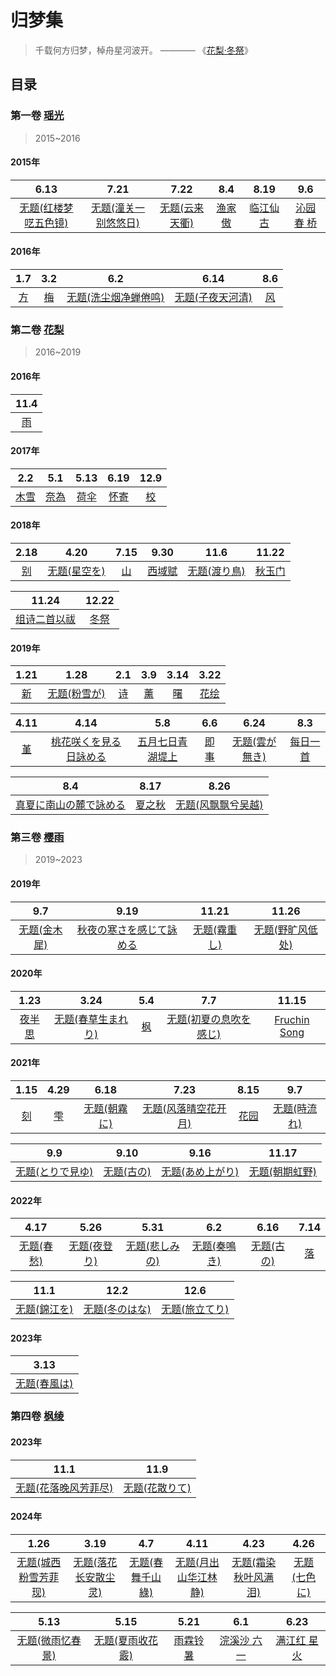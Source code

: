 # 归梦集
> 千载何方归梦，棹舟星河波开。 ———— 《[花梨·冬祭](花梨.md#冬祭)》

## 目录

### 第一卷 [瑶光](瑶光.md)
> 2015~2016

#### 2015年
|  6.13  |  7.21  |  7.22  |  8.4  |  8.19  |  9.6  |
| :---: | :---: | :---: | :---: | :---: | :---: |
|  [无题(红楼梦呓五色镜)](瑶光.md#无题红楼梦呓五色镜)  |  [无题(潼关一别悠悠日)](瑶光.md#无题潼关一别悠悠日)  |  [无题(云来天衢)](瑶光.md#无题云来天衢)  |  [渔家傲](瑶光.md#渔家傲)  |  [临江仙 古](瑶光.md#临江仙-古)  |  [沁园春 桥](瑶光.md#沁园春-桥)  |

#### 2016年
|  1.7  |  3.2  |  6.2  |  6.14  |  8.6  |
| :---: | :---: | :---: | :---: | :---: |
|  [方](瑶光.md#方)  |  [梅](瑶光.md#梅)  |  [无题(洗尘烟净蝉倦鸣)](瑶光.md#无题洗尘烟净蝉倦鸣)  |  [无题(子夜天河清)](瑶光.md#无题子夜天河清)  |  [风](瑶光.md#风)  |

### 第二卷 [花梨](花梨.md)
> 2016~2019

#### 2016年
|  11.4  |
| :---: |
|  [雨](花梨.md#雨)  |

#### 2017年

|  2.2  |  5.1  |  5.13  |  6.19  |  12.9  |
| :---: | :---: | :---: | :---: | :---: |
|  [木雪](花梨.md#木雪)  |  [奈為](花梨.md#奈為)  |  [荷伞](花梨.md#荷伞)  |  [怀寄](花梨.md#怀寄)  |  [校](花梨.md#校)  |

#### 2018年

|  2.18  |  4.20  |  7.15  |  9.30  |  11.6  |  11.22  |
| :---: | :---: | :---: | :---: | :---: | :---: |
|  [别](花梨.md#别)  |  [无题(星空を)](花梨.md#无题星空を)  |  [山](花梨.md#山)  |  [西域赋](花梨.md#西域赋)  |  [无题(渡り鳥)](花梨.md#无题渡り鳥)  |  [秋玉门](花梨.md#秋玉门)  |

|  11.24  |  12.22  |
| :---: | :---: |
|  [组诗二首以祓](花梨.md#组诗二首以祓)  |  [冬祭](花梨.md#冬祭)  |

#### 2019年

|  1.21  |  1.28  |  2.1  |  3.9  |  3.14  |  3.22  |
| :---: | :---: | :---: | :---: | :---: | :---: |
|  [新](花梨.md#新)  |  [无题(粉雪が)](花梨.md#无题粉雪が)  |  [诗](花梨.md#诗)  |  [薰](花梨.md#薰)  |  [曙](花梨.md#曙)  |  [花绘](花梨.md#花绘)  |

|  4.11  |  4.14  |  5.8  |  6.6  |  6.24  |  8.3  |
| :---: | :---: | :---: | :---: | :---: | :---: |
|  [堇](花梨.md#堇)  |  [桃花咲くを見る日詠める](花梨.md#桃花咲くを見る日詠める)  |  [五月七日青湖堤上](花梨.md#五月七日青湖堤上)  |  [即事](花梨.md#即事)  |  [无题(雲が無き)](花梨.md#无题雲が無き)  |  [每日一首](花梨.md#每日一首)  |

|  8.4  |  8.17  |  8.26  |
| :---: | :---: | :---: |
|  [真夏に南山の麓で詠める](花梨.md#真夏に南山の麓で詠める)  |  [夏之秋](花梨.md#夏之秋)  |  [无题(风飘飘兮吴越)](花梨.md#无题风飘飘兮吴越)  |

### 第三卷 [樱雨](樱雨.md)
> 2019~2023

#### 2019年

|  9.7  |  9.19  |  11.21  |  11.26  |
| :---: | :---: | :---: | :---: |
|  [无题(金木犀)](樱雨.md#无题金木犀)  |  [秋夜の寒さを感じて詠める](樱雨.md#秋夜の寒さを感じて詠める)  |  [无题(霧重し)](樱雨.md#无题霧重し)  |  [无题(野旷风低处)](樱雨.md#无题野旷风低处)  |

#### 2020年

|  1.23  |  3.24  |  5.4  |  7.7  |  11.15  |
| :---: | :---: | :---: | :---: | :---: |
|  [夜半思](樱雨.md#夜半思)  |  [无题(春草生まれり)](樱雨.md#无题春草生まれり)  |  [枫](樱雨.md#枫)  |  [无题(初夏の息吹を感じ)](樱雨.md#无题初夏の息吹を感じ)  |  [Fruchin Song](樱雨.md#fruchin-song)  |

#### 2021年

|  1.15  |  4.29  |  6.18  |  7.23  |  8.15  |  9.7  |
| :---: | :---: | :---: | :---: | :---: | :---: |
|  [刻](樱雨.md#刻)  |  [雫](樱雨.md#雫)  |  [无题(朝霧に)](樱雨.md#无题朝霧に)  |  [无题(风落晴空花开月)](樱雨.md#无题风落晴空花开月)  |  [花园](樱雨.md#花园)  |  [无题(時流れ)](樱雨.md#无题時流れ)  |

|  9.9  |  9.10  |  9.16  |  11.17  |
| :---: | :---: | :---: | :---: |
|  [无题(とりで見ゆ)](樱雨.md#无题とりで見ゆ)  |  [无题(古の)](樱雨.md#无题古の)  |  [无题(あめ上がり)](樱雨.md#无题あめ上がり)  |  [无题(朝期虹野)](樱雨.md#无题朝期虹野)  |

#### 2022年

|  4.17  |  5.26  |  5.31  |  6.2  |  6.16  |  7.14  |
| :---: | :---: | :---: | :---: | :---: | :---: |
|  [无题(春愁)](樱雨.md#无题春愁)  |  [无题(夜登り)](樱雨.md#无题夜登り)  |  [无题(悲しみの)](樱雨.md#无题悲しみの)  |  [无题(奏鳴き)](樱雨.md#无题奏鳴き)  |  [无题(古の)](樱雨.md#无题古の-1)  |  [落](樱雨.md#落)  |

|  11.1  |  12.2  |  12.6  |
| :---: | :---: | :---: |
|  [无题(錦江を)](樱雨.md#无题錦江を)  |  [无题(冬のはな)](樱雨.md#无题冬のはな)  |  [无题(旅立てり)](樱雨.md#无题旅立てり)  |

#### 2023年

|  3.13  |
| :---: |
|  [无题(春風は)](樱雨.md#无题春風は)  |

### 第四卷 [枫绫](枫绫.md)

#### 2023年

|  11.1  |  11.9  |
| :---: | :---: |
|  [无题(花落晚风芳菲尽)](枫绫.md#无题花落晚风芳菲尽)  |  [无题(花散りて)](枫绫.md#无题花散りて)  |

#### 2024年

|  1.26  |  3.19  |  4.7  |  4.11  |  4.23  |  4.26  |
| :---: | :---: | :---: | :---: | :---: | :---: |
|  [无题(城西粉雪芳菲现)](枫绫.md#无题城西粉雪芳菲现)  |  [无题(落花长安散尘灵)](枫绫.md#无题落花长安散尘灵)  |  [无题(春舞千山綠)](枫绫.md#无题春舞千山綠)  |  [无题(月出山华江林静)](枫绫.md#无题月出山华江林静)  |  [无题(霜染秋叶风满泪)](枫绫.md#无题霜染秋叶风满泪)  |  [无题(七色に)](枫绫.md#无题七色に)  |

|  5.13  |  5.15  |  5.21  |  6.1  |  6.23  |
| :---: | :---: | :---: | :---: | :---: |
|  [无题(微雨忆春景)](枫绫.md#无题微雨忆春景)  |  [无题(夏雨收花霰)](枫绫.md#无题夏雨收花霰)  |  [雨霖铃 暑](枫绫.md#雨霖铃-暑)  |  [浣溪沙 六一](枫绫.md#浣溪沙-六一)  |  [满江红 星火](枫绫.md#满江红-星火)  |
